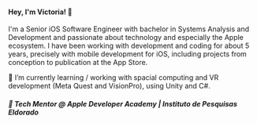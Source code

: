 <h4 align="left">
  Hey, I'm Victoria! 👋 
</h4>
<p align="left">
  I'm a Senior iOS Software Engineer with bachelor in Systems Analysis and Development and passionate about technology and especially the Apple ecosystem. I have been working with development and coding for about 5 years, precisely with mobile development for iOS, including projects from conception to publication at the App Store.

 🌱 I’m currently learning / working with spacial computing and VR development (Meta Quest and VisionPro), using Unity and C#.
</p>
<h5 align="left">💼 Tech Mentor @ Apple Developer Academy | Instituto de Pesquisas Eldorado </h5>
